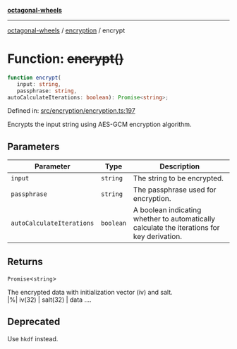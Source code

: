 [**octagonal-wheels**](../../README.md)

***

[octagonal-wheels](../../modules.md) / [encryption](../README.md) / encrypt

# Function: ~~encrypt()~~

```ts
function encrypt(
   input: string, 
   passphrase: string, 
autoCalculateIterations: boolean): Promise<string>;
```

Defined in: [src/encryption/encryption.ts:197](https://github.com/vrtmrz/octagonal-wheels/blob/main/src/encryption/encryption.ts#L197)

Encrypts the input string using AES-GCM encryption algorithm.

## Parameters

| Parameter | Type | Description |
| ------ | ------ | ------ |
| `input` | `string` | The string to be encrypted. |
| `passphrase` | `string` | The passphrase used for encryption. |
| `autoCalculateIterations` | `boolean` | A boolean indicating whether to automatically calculate the iterations for key derivation. |

## Returns

`Promise`\<`string`\>

The encrypted data with initialization vector (iv) and salt. <br>  |%| iv(32) | salt(32) | data ....

## Deprecated

Use `hkdf` instead.
